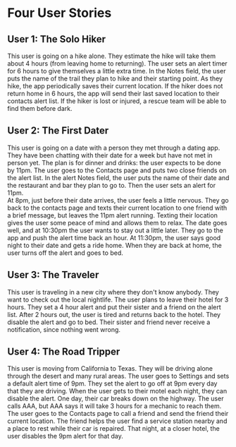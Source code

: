 # Four User Stories

## User 1: The Solo Hiker
This user is going on a hike alone. They estimate the hike will take them about 4 hours (from leaving home to returning). The user sets an alert timer for 6 hours to give themselves a little extra time. In the Notes field, the user puts the name of the trail they plan to hike and their starting point. As they hike, the app periodically saves their current location. If the hiker does not return home in 6 hours, the app will send their last saved location to their contacts alert list. If the hiker is lost or injured, a rescue team will be able to find them before dark.

## User 2: The First Dater
This user is going on a date with a person they met through a dating app. They have been chatting with their date for a week but have not met in person yet. The plan is for dinner and drinks: the user expects to be done by 11pm. The user goes to the Contacts page and puts two close friends on the alert list. In the alert Notes field, the user puts the name of their date and the restaurant and bar they plan to go to. Then the user sets an alert for 11pm. <br> At 8pm, just before their date arrives, the user feels a little nervous. They go back to the contacts page and texts their current location to one friend with a brief message, but leaves the 11pm alert running. Texting their location gives the user some peace of mind and allows them to relax. The date goes well, and at 10:30pm the user wants to stay out a little later. They go to the app and push the alert time back an hour. At 11:30pm, the user says good night to their date and gets a ride home. When they are back at home, the user turns off the alert and goes to bed.

## User 3: The Traveler
This user is traveling in a new city where they don't know anybody. They want to check out the local nightlife. The user plans to leave their hotel for 3 hours. They set a 4 hour alert and put their sister and a friend on the alert list. After 2 hours out, the user is tired and returns back to the hotel. They disable the alert and go to bed. Their sister and friend never receive a notification, since nothing went wrong.

## User 4: The Road Tripper
This user is moving from California to Texas. They will be driving alone through the desert and many rural areas. The user goes to Settings and sets a default alert time of 9pm. They set the alert to go off at 9pm every day that they are driving. When the user gets to their motel each night, they can disable the alert. One day, their car breaks down on the highway. The user calls AAA, but AAA says it will take 3 hours for a mechanic to reach them. The user goes to the Contacts page to call a friend and send the friend their current location. The friend helps the user find a service station nearby and a place to rest while their car is repaired. That night, at a closer hotel, the user disables the 9pm alert for that day.
